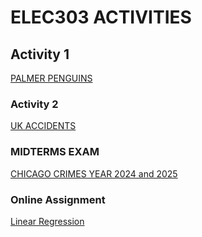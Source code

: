 
# ELEC303 ACTIVITIES

## Activity 1
[PALMER PENGUINS](https://github.com/virgorithm/ELEC303-/blob/main/Activity1.ipynb)

### Activity 2 
[UK ACCIDENTS](https://github.com/virgorithm/ELEC303-/blob/main/Activity2.ipynb)

### MIDTERMS EXAM 
[CHICAGO CRIMES YEAR 2024 and 2025](https://github.com/virgorithm/ELEC303-/blob/main/Midterms.ipynb)

### Online Assignment
[Linear Regression](https://github.com/virgorithm/ELEC303-/blob/main/Calado_Kristel%20Imari_SalaryPrediction.ipynb)


